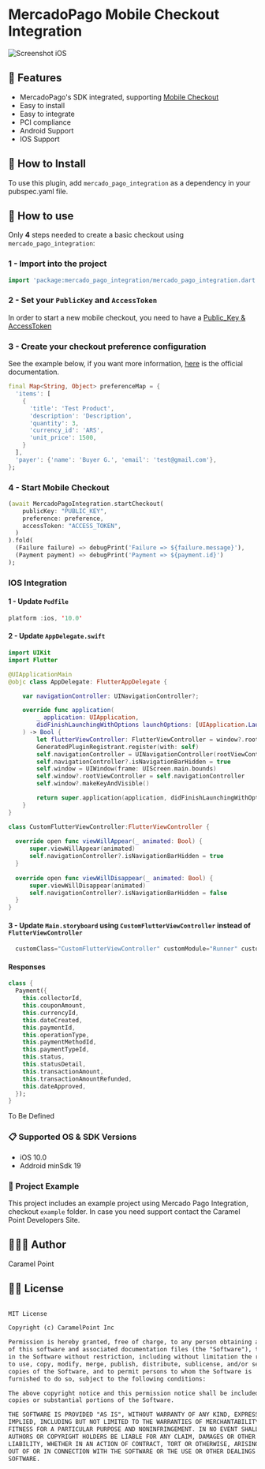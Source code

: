 # MercadoPago Mobile Checkout Integration

![Screenshot iOS](https://caramel-static-images.s3.amazonaws.com/mercado_pago.png)

## 🌟 Features

- MercadoPago's SDK integrated, supporting [Mobile Checkout](https://www.mercadopago.com.ar/developers/es/guides/payments/mobile-checkout/introduction/)
- Easy to install
- Easy to integrate
- PCI compliance
- Android Support
- IOS Support

## 📲 How to Install

To use this plugin, add `mercado_pago_integration` as a dependency in your pubspec.yaml file.

## 🐒 How to use

Only **4** steps needed to create a basic checkout using `mercado_pago_integration`:

### 1 - Import into the project

```dart
import 'package:mercado_pago_integration/mercado_pago_integration.dart';
```

### 2 - Set your  `PublicKey`  and  `AccessToken`

In order to start a new mobile checkout, you need to have a [Public_Key & AccessToken](https://www.mercadopago.com.ar/developers/es/guides/faqs/credentials/)
  
### 3 - Create your checkout preference configuration

See the example below, if you want more information, [here](https://www.mercadopago.com.ar/developers/es/guides/payments/web-payment-checkout/integration/#editor_1596138256) is the official documentation.

```dart
final Map<String, Object> preferenceMap = {
  'items': [
    {
      'title': 'Test Product',
      'description': 'Description',
      'quantity': 3,
      'currency_id': 'ARS',
      'unit_price': 1500,
    }
  ],
  'payer': {'name': 'Buyer G.', 'email': 'test@gmail.com'},
};
```

### 4 - Start Mobile Checkout

```dart
(await MercadoPagoIntegration.startCheckout(
    publicKey: "PUBLIC_KEY",
    preference: preference,
    accessToken: "ACCESS_TOKEN",
  )
).fold(
  (Failure failure) => debugPrint('Failure => ${failure.message}'),
  (Payment payment) => debugPrint('Payment => ${payment.id}')
);
```

### IOS Integration

#### 1 - Update `Podfile`

```swift
platform :ios, '10.0'
```

#### 2 - Update `AppDelegate.swift`

```swift
import UIKit
import Flutter

@UIApplicationMain
@objc class AppDelegate: FlutterAppDelegate {

    var navigationController: UINavigationController?;

    override func application(
        _ application: UIApplication,
        didFinishLaunchingWithOptions launchOptions: [UIApplication.LaunchOptionsKey: Any]?
    ) -> Bool {
        let flutterViewController: FlutterViewController = window?.rootViewController as! FlutterViewController
        GeneratedPluginRegistrant.register(with: self)
        self.navigationController = UINavigationController(rootViewController: flutterViewController)
        self.navigationController?.isNavigationBarHidden = true
        self.window = UIWindow(frame: UIScreen.main.bounds)
        self.window?.rootViewController = self.navigationController
        self.window?.makeKeyAndVisible()

        return super.application(application, didFinishLaunchingWithOptions: launchOptions)
    }
}

class CustomFlutterViewController:FlutterViewController {
  
  override open func viewWillAppear(_ animated: Bool) {
      super.viewWillAppear(animated)
      self.navigationController?.isNavigationBarHidden = true
  }
  
  override open func viewWillDisappear(_ animated: Bool) {
      super.viewWillDisappear(animated)
      self.navigationController?.isNavigationBarHidden = false
  }
}

```

#### 3 - Update `Main.storyboard` using `CustomFlutterViewController` instead of `FlutterViewController`

```dart
  customClass="CustomFlutterViewController" customModule="Runner" customModuleProvider="target"
```

#### Responses

```dart
class {
  Payment({
    this.collectorId,
    this.couponAmount,
    this.currencyId,
    this.dateCreated,
    this.paymentId,
    this.operationType,
    this.paymentMethodId,
    this.paymentTypeId,
    this.status,
    this.statusDetail,
    this.transactionAmount,
    this.transactionAmountRefunded,
    this.dateApproved,
  });
}
```

To Be Defined

### 📋 Supported OS & SDK Versions

- iOS 10.0
- Addroid minSdk 19

### 🔮 Project Example

This project includes an example project using Mercado Pago Integration, checkout `example` folder. In case you need support contact the Caramel Point Developers Site.

## 👨🏻‍💻 Author

Caramel Point

## 👮🏻 License

``` txt

MIT License

Copyright (c) CaramelPoint Inc

Permission is hereby granted, free of charge, to any person obtaining a copy
of this software and associated documentation files (the "Software"), to deal
in the Software without restriction, including without limitation the rights
to use, copy, modify, merge, publish, distribute, sublicense, and/or sell
copies of the Software, and to permit persons to whom the Software is
furnished to do so, subject to the following conditions:

The above copyright notice and this permission notice shall be included in all
copies or substantial portions of the Software.

THE SOFTWARE IS PROVIDED "AS IS", WITHOUT WARRANTY OF ANY KIND, EXPRESS OR
IMPLIED, INCLUDING BUT NOT LIMITED TO THE WARRANTIES OF MERCHANTABILITY,
FITNESS FOR A PARTICULAR PURPOSE AND NONINFRINGEMENT. IN NO EVENT SHALL THE
AUTHORS OR COPYRIGHT HOLDERS BE LIABLE FOR ANY CLAIM, DAMAGES OR OTHER
LIABILITY, WHETHER IN AN ACTION OF CONTRACT, TORT OR OTHERWISE, ARISING FROM,
OUT OF OR IN CONNECTION WITH THE SOFTWARE OR THE USE OR OTHER DEALINGS IN THE
SOFTWARE.
```
